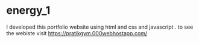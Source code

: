 # energy_1
I developed this portfolio website using html and css and javascript . to see the webiste visit https://pratikgym.000webhostapp.com/
